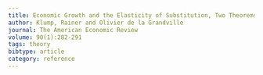 ```yaml
---
title: Economic Growth and the Elasticity of Substitution, Two Theorems and Some Suggestions
author: Klump, Rainer and Olivier de la Grandville
journal: The American Economic Review
volume: 90(1):282-291
tags: theory
bibtype: article
category: reference
---
```

